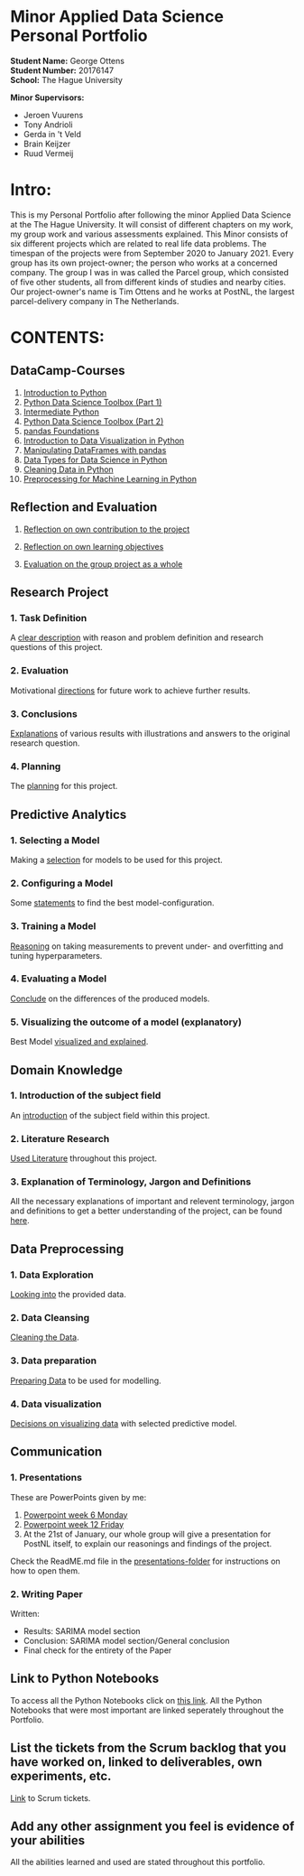 # Minor Applied Data Science Personal Portfolio

**Student Name:** George Ottens   
**Student Number:** 20176147  
**School:** The Hague University


**Minor Supervisors:** 
- Jeroen Vuurens
- Tony Andrioli
- Gerda in 't Veld
- Brain Keijzer
- Ruud Vermeij

# Intro:
This is my Personal Portfolio after following the minor Applied Data Science at the The Hague University. It will consist of different chapters on my work, my group work and various assessments explained.
This Minor consists of six different projects which are related to real life data problems.
The timespan of the projects were from September 2020 to January 2021.
Every group has its own project-owner; the person who works at a concerned company.
The group I was in was called the Parcel group, which consisted of five other students, all from different kinds of studies and nearby cities.
Our project-owner's name is Tim Ottens and he works at PostNL, the largest parcel-delivery company in The Netherlands.

# CONTENTS:
## DataCamp-Courses
1. [Introduction to Python](https://github.com/georgeottens/AppliedDataScience/blob/main/DataCamp/certificate%20Introduction%20to%20Python.pdf)
2. [Python Data Science Toolbox (Part 1)](https://github.com/georgeottens/AppliedDataScience/blob/main/DataCamp/certificate%20Python%20Data%20Science%20Toolbox%20(Part%201).pdf)
3. [Intermediate Python](https://github.com/georgeottens/AppliedDataScience/blob/main/DataCamp/certificate%20Intermediate%20Python.pdf)
4. [Python Data Science Toolbox (Part 2)](https://github.com/georgeottens/AppliedDataScience/blob/main/DataCamp/certificate%20Python%20Data%20Science%20Toolbox%20(Part%202).pdf)
5. [pandas Foundations](https://github.com/georgeottens/AppliedDataScience/blob/main/DataCamp/certificate%20pandas%20Foundations.pdf)
6. [Introduction to Data Visualization in Python](https://github.com/georgeottens/AppliedDataScience/blob/main/DataCamp/certificate%20Introduction%20to%20Data%20Visualization%20in%20Python.pdf)
7. [Manipulating DataFrames with pandas](https://github.com/georgeottens/AppliedDataScience/blob/main/DataCamp/certificate%20Manipulating%20DataFrames%20with%20pandas.pdf)
8. [Data Types for Data Science in Python](https://github.com/georgeottens/AppliedDataScience/blob/main/DataCamp/certificate%20Data%20Types%20for%20Data%20Science%20in%20Python.pdf)
9. [Cleaning Data in Python](https://github.com/georgeottens/AppliedDataScience/blob/main/DataCamp/certificate%20Cleaning%20Data%20in%20Python.pdf)
10. [Preprocessing for Machine Learning in Python](https://github.com/georgeottens/AppliedDataScience/blob/main/DataCamp/certificate%20Preprocessing%20for%20Machine%20Learning%20in%20Python.pdf)



## Reflection and Evaluation
1. [Reflection on own contribution to the project](https://github.com/georgeottens/AppliedDataScience/blob/main/Reflection-and-Evaluation/Reflection%20and%20Evaluation1.md)

2. [Reflection on own learning objectives](https://github.com/georgeottens/AppliedDataScience/blob/main/Reflection-and-Evaluation/Reflection%20and%20Evaluation2.md)

3. [Evaluation on the group project as a whole](https://github.com/georgeottens/AppliedDataScience/blob/main/Reflection-and-Evaluation/Reflection%20and%20Evaluation3.md)


## Research Project
### 1. Task Definition
A [clear description](https://github.com/georgeottens/AppliedDataScience/blob/main/ResearchProject/Task_Definition.md) with reason and problem definition and research questions of this project.

### 2. Evaluation
Motivational [directions](https://github.com/georgeottens/AppliedDataScience/blob/main/ResearchProject/Evaluation.md) for future work to achieve further results.


### 3. Conclusions
[Explanations](https://github.com/georgeottens/AppliedDataScience/blob/main/ResearchProject/Conclusions.md) of various results with illustrations and answers to the original research question.

### 4. Planning
The [planning](https://github.com/georgeottens/AppliedDataScience/blob/main/ResearchProject/Planning.md) for this project.

## Predictive Analytics
### 1. Selecting a Model
Making a [selection](https://github.com/georgeottens/AppliedDataScience/blob/main/Predictive_Analytics/1.Selecting_a_model.md) for models to be used for this project.

### 2. Configuring a Model
Some [statements](https://github.com/georgeottens/AppliedDataScience/blob/main/Predictive_Analytics/2._Configuring_A_Model.md) to find the best model-configuration.

### 3. Training a Model
[Reasoning](https://github.com/georgeottens/AppliedDataScience/blob/main/Predictive_Analytics/3._Training_a_Model.md) on taking measurements to prevent under- and overfitting and tuning hyperparameters.

### 4. Evaluating a Model
[Conclude](https://github.com/georgeottens/AppliedDataScience/blob/main/Predictive_Analytics/4._Evaluating_A_Model.md) on the differences of the produced models.

### 5. Visualizing the outcome of a model (explanatory)
Best Model [visualized and explained](https://github.com/georgeottens/AppliedDataScience/blob/main/Predictive_Analytics/5._Visualizing_The_Outcome_Of_A_Model.md).

## Domain Knowledge
### 1. Introduction of the subject field
An [introduction](https://github.com/georgeottens/AppliedDataScience/blob/main/Domain_Knowledge/1._Introduction_of_the_Subject_Field.md) of the subject field within this project.

### 2. Literature Research
[Used Literature](https://github.com/georgeottens/AppliedDataScience/blob/main/Domain_Knowledge/2.Literature_Research.md) throughout this project.

### 3. Explanation of Terminology, Jargon and Definitions
All the necessary explanations of important and relevent terminology, jargon and definitions to get a better understanding of the project, can be found [here](https://github.com/georgeottens/AppliedDataScience/blob/main/Domain_Knowledge/3._Explanation_of_Terminology_Jargon_and_Definitions.md).

## Data Preprocessing
### 1. Data Exploration
[Looking into](https://github.com/georgeottens/AppliedDataScience/blob/main/Data_Preprocessing/1._Data_Exploration.md) the provided data.

### 2. Data Cleansing
[Cleaning the Data](https://github.com/georgeottens/AppliedDataScience/blob/main/Data_Preprocessing/2._Data_Cleansing.md).

### 3. Data preparation
[Preparing Data](https://github.com/georgeottens/AppliedDataScience/blob/main/Data_Preprocessing/3._Data_Preparation.md) to be used for modelling.

### 4. Data visualization
[Decisions on visualizing data](https://github.com/georgeottens/AppliedDataScience/blob/main/Data_Preprocessing/4._Data_Visualization.md) with selected predictive model.

## Communication
### 1. Presentations
These are PowerPoints given by me:
1. [Powerpoint week 6 Monday](https://github.com/georgeottens/AppliedDataScience/blob/main/Presentations/ppt_week_6.pptx)
2. [Powerpoint week 12 Friday](https://github.com/georgeottens/AppliedDataScience/blob/main/Presentations/ppt_week_12_vrijdag.pptx)
3. At the 21st of January, our whole group will give a presentation for PostNL itself, to explain our reasonings and findings of the project.

Check the ReadME.md file in the [presentations-folder](https://github.com/georgeottens/AppliedDataScience/tree/main/Presentations) for instructions on how to open them.

### 2. Writing Paper
Written:
- Results: SARIMA model section
- Conclusion: SARIMA model section/General conclusion
- Final check for the entirety of the Paper

## Link to Python Notebooks
To access all the Python Notebooks click on [this link](https://github.com/georgeottens/AppliedDataScience/tree/main/Python_Notebooks). All the Python Notebooks that were most important are linked seperately throughout the Portfolio.

## List the tickets from the Scrum backlog that you have worked on, linked to deliverables, own experiments, etc.
[Link](https://github.com/georgeottens/AppliedDataScience/blob/main/links/Trello_Links.md) to Scrum tickets.

## Add any other assignment you feel is evidence of your abilities
All the abilities learned and used are stated throughout this portfolio.
